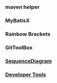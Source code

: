 ### maven helper

### MyBatisX

### Rainbow Brackets

### GitToolBox

### [SequenceDiagram](./detail/5.SequenceDiagram.md)

### [Developer Tools](./detail/6.Developer%20Tools.md)
